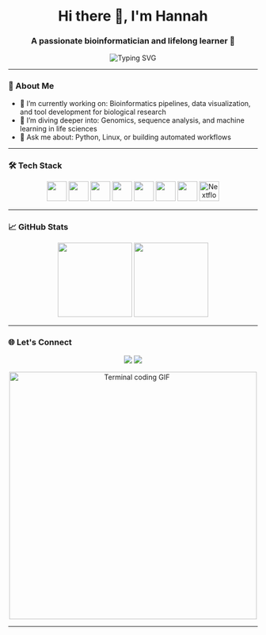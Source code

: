 <h1 align="center">Hi there 👋, I'm Hannah</h1>
<h3 align="center">A passionate bioinformatician and lifelong learner 🚀</h3>

<p align="center">
 <img src="https://readme-typing-svg.demolab.com?font=Fira+Code&size=24&pause=1000&color=F7941D&center=true&vCenter=true&width=550&lines=Welcome+to+my+GitHub!;Bioinformatics+is+my+playground.;Turning+data+into+biological+insights.;Pipelines%2C+plots%2C+and+protein+folds.;Let's+decode+life+together+%F0%9F%94%8D" alt="Typing SVG" />
</p>

---

### 🧬 About Me

- 🔭 I’m currently working on: Bioinformatics pipelines, data visualization, and tool development for biological research  
- 🌱 I’m diving deeper into: Genomics, sequence analysis, and machine learning in life sciences  
- 💬 Ask me about: Python, Linux, or building automated workflows  

---

### 🛠️ Tech Stack

<div align="center">
  <img src="https://cdn.jsdelivr.net/gh/devicons/devicon/icons/python/python-original.svg" height="40" />
  <img src="https://cdn.jsdelivr.net/gh/devicons/devicon/icons/javascript/javascript-original.svg" height="40" />
  <img src="https://cdn.jsdelivr.net/gh/devicons/devicon/icons/nodejs/nodejs-original.svg" height="40" />
  <img src="https://cdn.jsdelivr.net/gh/devicons/devicon/icons/docker/docker-original.svg" height="40" />
  <img src="https://cdn.jsdelivr.net/gh/devicons/devicon/icons/git/git-original.svg" height="40" />
  <img src="https://cdn.jsdelivr.net/gh/devicons/devicon/icons/r/r-original.svg" height="40" />
  <img src="https://cdn.jsdelivr.net/gh/devicons/devicon/icons/bash/bash-original.svg" height="40" />
  <img src="https://www.vectorlogo.zone/logos/nextflow_io/nextflow_io-icon.svg" height="40" alt="Nextflow" />
</div>

---

### 📈 GitHub Stats

<p align="center">
  <img src="https://github-readme-stats.vercel.app/api?username=BowerH&show_icons=true&theme=radical" height="150" />
  <img src="https://github-readme-stats.vercel.app/api/top-langs/?username=BowerH&layout=compact&theme=radical" height="150" />
</p>

---

### 🌐 Let's Connect

<p align="center">
  <a href="https://www.linkedin.com/in/hannah-bower-48664a197"><img src="https://img.shields.io/badge/LinkedIn-0A66C2?style=for-the-badge&logo=linkedin&logoColor=white" /></a>
  <a href="mailto:hbower6@gatech.edu"><img src="https://img.shields.io/badge/Email-D14836?style=for-the-badge&logo=gmail&logoColor=white" /></a>
  <p align="center">
  <img src="https://media.giphy.com/media/qgQUggAC3Pfv687qPC/giphy.gif" width="500" alt="Terminal coding GIF" />
</p>

</p>

---


